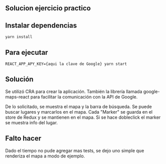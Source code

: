## Solucion ejercicio practico

## Instalar dependencias

``
yarn install
``

## Para ejecutar
``
REACT_APP_APY_KEY={aqui la clave de Google} yarn start
``



## Solución
Se utilizó CRA para crear la aplicación. También la librería llamada google-maps-react para facilitar la comunicación con la API de Google.

De lo solicitado, se muestra el mapa y la barra de búsqueda. Se puede buscar lugares y marcarlos en el mapa. Cada "Marker" se guarda en el store de Redux y se mantienen en el mapa. Si se hace dobleclick el marker se muestra info del lugar.

## Falto hacer
Dado el tiempo no pude agregar mas tests, se dejo uno simple que renderiza el mapa a modo de ejemplo.